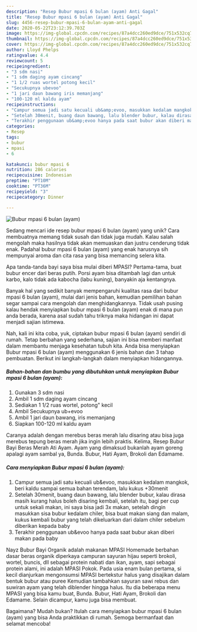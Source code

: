 ```yaml
---
description: "Resep Bubur mpasi 6 bulan (ayam) Anti Gagal"
title: "Resep Bubur mpasi 6 bulan (ayam) Anti Gagal"
slug: 4456-resep-bubur-mpasi-6-bulan-ayam-anti-gagal
date: 2020-05-22T23:12:39.703Z
image: https://img-global.cpcdn.com/recipes/87a4dcc260ed9dce/751x532cq70/bubur-mpasi-6-bulan-ayam-foto-resep-utama.jpg
thumbnail: https://img-global.cpcdn.com/recipes/87a4dcc260ed9dce/751x532cq70/bubur-mpasi-6-bulan-ayam-foto-resep-utama.jpg
cover: https://img-global.cpcdn.com/recipes/87a4dcc260ed9dce/751x532cq70/bubur-mpasi-6-bulan-ayam-foto-resep-utama.jpg
author: Lloyd Phelps
ratingvalue: 4.4
reviewcount: 5
recipeingredient:
- "3 sdm nasi"
- "1 sdm daging ayam cincang"
- "1 1/2 ruas wortel potong kecil"
- "Secukupnya ubevoo"
- "1 jari daun bawang iris memanjang"
- "100-120 ml kaldu ayam"
recipeinstructions:
- "Campur semua jadi satu kecuali ub&amp;evoo, masukkan kedalam mangkok, beri kaldu sampai semua bahan terendam, lalu kukus +30menit"
- "Setelah 30menit, buang daun bawang, lalu blender bubur, kalau dirasa masih kurang halus boleh disaring kembali, setelah itu, bagi per cup untuk sekali makan, ini saya bisa jadi 3x makan, setelah dingin masukkan sisa bubur kedalam chiler, bisa buat makan siang dan malam, kukus kembali bubur yang telah dikeluarkan dari dalam chiler sebelum diberikan kepada baby"
- "Terakhir penggunaan ub&amp;evoo hanya pada saat bubur akan diberi makan pada baby"
categories:
- Resep
tags:
- bubur
- mpasi
- 6

katakunci: bubur mpasi 6 
nutrition: 286 calories
recipecuisine: Indonesian
preptime: "PT10M"
cooktime: "PT36M"
recipeyield: "3"
recipecategory: Dinner

---
```



![Bubur mpasi 6 bulan (ayam)](https://img-global.cpcdn.com/recipes/87a4dcc260ed9dce/751x532cq70/bubur-mpasi-6-bulan-ayam-foto-resep-utama.jpg)

Sedang mencari ide resep bubur mpasi 6 bulan (ayam) yang unik? Cara membuatnya memang tidak susah dan tidak juga mudah. Kalau salah mengolah maka hasilnya tidak akan memuaskan dan justru cenderung tidak enak. Padahal bubur mpasi 6 bulan (ayam) yang enak harusnya sih mempunyai aroma dan cita rasa yang bisa memancing selera kita.

Apa tanda-tanda bayi saya bisa mulai diberi MPASI? Pertama-tama, buat bubur encer dari beras putih. Porsi ayam bisa ditambah lagi dan untuk karbo, kalo tidak ada kabocha (labu kuning), banyakin aja kentangnya.

Banyak hal yang sedikit banyak mempengaruhi kualitas rasa dari bubur mpasi 6 bulan (ayam), mulai dari jenis bahan, kemudian pemilihan bahan segar sampai cara mengolah dan menghidangkannya. Tidak usah pusing kalau hendak menyiapkan bubur mpasi 6 bulan (ayam) enak di mana pun anda berada, karena asal sudah tahu triknya maka hidangan ini dapat menjadi sajian istimewa.


Nah, kali ini kita coba, yuk, ciptakan bubur mpasi 6 bulan (ayam) sendiri di rumah. Tetap berbahan yang sederhana, sajian ini bisa memberi manfaat dalam membantu menjaga kesehatan tubuh kita. Anda bisa menyiapkan Bubur mpasi 6 bulan (ayam) menggunakan 6 jenis bahan dan 3 tahap pembuatan. Berikut ini langkah-langkah dalam menyiapkan hidangannya.

<!--inarticleads1-->

##### Bahan-bahan dan bumbu yang dibutuhkan untuk menyiapkan Bubur mpasi 6 bulan (ayam):

1. Gunakan 3 sdm nasi
1. Ambil 1 sdm daging ayam cincang
1. Sediakan 1 1/2 ruas wortel, potong&#34; kecil
1. Ambil Secukupnya ub+evoo
1. Ambil 1 jari daun bawang, iris memanjang
1. Siapkan 100-120 ml kaldu ayam


Caranya adalah dengan merebus beras merah lalu disaring atau bisa juga merebus tepung beras merah jika ingin lebih praktis. Kelima, Resep Bubur Bayi Beras Merah Ati Ayam. Ayam yang dimaksud bukanlah ayam goreng apalagi ayam sambal ya, Bunda. Bubur, Hati Ayam, Brokoli dan Edamame. 

<!--inarticleads2-->

##### Cara menyiapkan Bubur mpasi 6 bulan (ayam):

1. Campur semua jadi satu kecuali ub&amp;evoo, masukkan kedalam mangkok, beri kaldu sampai semua bahan terendam, lalu kukus +30menit
1. Setelah 30menit, buang daun bawang, lalu blender bubur, kalau dirasa masih kurang halus boleh disaring kembali, setelah itu, bagi per cup untuk sekali makan, ini saya bisa jadi 3x makan, setelah dingin masukkan sisa bubur kedalam chiler, bisa buat makan siang dan malam, kukus kembali bubur yang telah dikeluarkan dari dalam chiler sebelum diberikan kepada baby
1. Terakhir penggunaan ub&amp;evoo hanya pada saat bubur akan diberi makan pada baby


Nayz Bubur Bayi Organik adalah makanan MPASI Homemade berbahan dasar beras organik diperkaya campuran sayuran hijau seperti brokoli, wortel, buncis, dll sebagai protein nabati dan ikan, ayam, sapi sebagai protein alami, ini adalah MPASI Pokok. Pada usia enam bulan pertama, si kecil dianjurkan mengonsumsi MPASI bertekstur halus yang disajikan dalam bentuk bubur atau puree Kemudian tambahkan sayuran sawi rebus dan suwiran ayam yang telah diblender hingga halus. Itu dia beberapa menu MPASI yang bisa kamu buat, Bunda. Bubur, Hati Ayam, Brokoli dan Edamame. Selain dicampur, kamu juga bisa membuat. 

Bagaimana? Mudah bukan? Itulah cara menyiapkan bubur mpasi 6 bulan (ayam) yang bisa Anda praktikkan di rumah. Semoga bermanfaat dan selamat mencoba!
